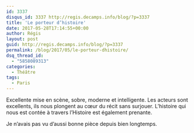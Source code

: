 ```yaml
---
id: 3337
disqus_id: 3337 http://regis.decamps.info/blog/?p=3337
title: 'Le porteur d’histoire'
date: 2017-05-28T17:14:55+00:00
author: Régis
layout: post
guid: http://regis.decamps.info/blog/?p=3337
permalink: /blog/2017/05/le-porteur-dhistoire/
dsq_thread_id:
  - "5858089313"
categories:
  - Théâtre
tags:
  - Paris
---
```

Excellente mise en scène, sobre, moderne et intelligente. Les acteurs sont excellents, ils nous plongent au cœur du récit sans surjouer. L’histoire qui nous est contée à travers l’Histoire est également prenante.

Je n’avais pas vu d’aussi bonne pièce depuis bien longtemps.
